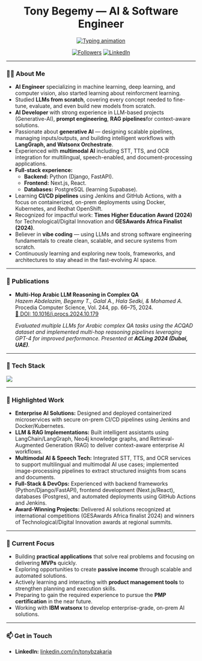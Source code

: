 <h1 align="center">Tony Begemy — AI & Software Engineer</h1>

<p align="center">
  <a href="https://github.com/TonyBegemy">
    <img src="https://readme-typing-svg.demolab.com?pause=1400&center=true&vCenter=true&width=720&lines=AI+Engineer+|+AI+Developer+|+Full+Stack+Developer" alt="Typing animation"/>
  </a>
</p>


<p align="center">
  <a href="https://github.com/TonyBegemy"><img alt="Followers" src="https://img.shields.io/github/followers/TonyBegemy?style=for-the-badge&label=Followers"></a>
  <a href="https://linkedin.com/in/tonybzakaria"><img alt="LinkedIn" src="https://img.shields.io/badge/LinkedIn-Connect-0a66c2?style=for-the-badge&logo=linkedin&logoColor=white"></a>
</p>

---

### 👨‍💻 About Me  

- **AI Engineer** specializing in machine learning, deep learning, and computer vision, also started learning about reinforcment learning.  
- Studied **LLMs from scratch**, covering every concept needed to fine-tune, evaluate, and even build new models from scratch.  
- **AI Developer** with strong experience in LLM-based projects (Generative-AI), **prompt engineering**, **RAG pipelines**for context-aware solutions.  
- Passionate about **generative AI** — designing scalable pipelines, managing inputs/outputs, and building intelligent workflows with **LangGraph, and Watsonx Orchestrate**.  
- Experienced with **multimodal AI** including STT, TTS, and OCR integration for multilingual, speech-enabled, and document-processing applications.  
- **Full-stack experience:**  
  - **Backend:** Python (Django, FastAPI).  
  - **Frontend:** Next.js, React.  
  - **Databases:** PostgreSQL (learning Supabase).  
- Learning **CI/CD pipelines** using Jenkins and GitHub Actions, with a focus on containerized, on-prem deployments using Docker, Kubernetes, and Redhat OpenShift.  
- Recognized for impactful work: **Times Higher Education Award (2024)** for Technological/Digital Innovation and **GESAwards Africa Finalist (2024)**.  
- Believer in **vibe coding** — using LLMs and strong software engineering fundamentals to create clean, scalable, and secure systems from scratch.  
- Continuously learning and exploring new tools, frameworks, and architectures to stay ahead in the fast-evolving AI space.  

---

### 📄 Publications  

- **Multi-Hop Arabic LLM Reasoning in Complex QA**  
  *Hazem Abdelazim, Begemy T., Galal A., Hala Sedki, & Mohamed A.*  
  Procedia Computer Science, Vol. 244, pp. 66–75, 2024.  
  [🔗 DOI: 10.1016/j.procs.2024.10.179](https://doi.org/10.1016/j.procs.2024.10.179)  

  *Evaluated multiple LLMs for Arabic complex QA tasks using the ACQAD dataset and implemented multi-hop reasoning pipelines leveraging GPT-4 for improved performance. Presented at **ACLing 2024 (Dubai, UAE)**.*  

---

### 🔧 Tech Stack
<p>
  <a href="https://skillicons.dev">
<img src="https://skillicons.dev/icons?i=python,fastapi,django,flask,react,nextjs,postgres,docker,git,github,githubactions,bash,redis,linux,tensorflow,pytorch,sklearn,opencv&perline=9" />


  </a>
</p>

---

### 🚀 Highlighted Work  
- **Enterprise AI Solutions:** Designed and deployed containerized microservices with secure on-prem CI/CD pipelines using Jenkins and Docker/Kubernetes.  
- **LLM & RAG Implementations:** Built intelligent assistants using LangChain/LangGraph, Neo4j knowledge graphs, and Retrieval-Augmented Generation (RAG) to deliver context-aware enterprise AI workflows.  
- **Multimodal AI & Speech Tech:** Integrated STT, TTS, and OCR services to support multilingual and multimodal AI use cases; implemented image-processing pipelines to extract structured insights from scans and documents.  
- **Full-Stack & DevOps:** Experienced with backend frameworks (Python/Django/FastAPI), frontend development (Next.js/React), databases (Postgres), and automated deployments using GitHub Actions and Jenkins.  
- **Award-Winning Projects:** Delivered AI solutions recognized at international competitions (GESAwards Africa finalist 2024) and winners of Technological/Digital Innovation awards at regional summits.  

---

### 🎯 Current Focus  
- Building **practical applications** that solve real problems and focusing on delivering **MVPs** quickly.  
- Exploring opportunities to create **passive income** through scalable and automated solutions.  
- Actively learning and interacting with **product management tools** to strengthen planning and execution skills.  
- Preparing to gain the required experience to pursue the **PMP certification** in the near future.  
- Working with **IBM watsonx** to develop enterprise-grade, on-prem AI solutions.  


---

### 📫 Get in Touch
- **LinkedIn:** [linkedin.com/in/tonybzakaria](https://linkedin.com/in/tonybzakaria)  
